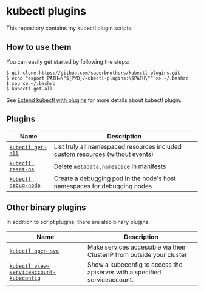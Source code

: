 # kubectl plugins

This repository contains my kubectl plugin scripts.

## How to use them

You can easily get started by following the steps:
```
$ git clone https://github.com/superbrothers/kubectl-plugins.git
$ echo "export PATH=\"${PWD}/kubectl-plugins:\$PATH\"" >> ~/.bashrc
$ source ~/.bashrc
$ kubectl get-all
```

See [Extend kubectl with plugins](https://kubernetes.io/docs/tasks/extend-kubectl/kubectl-plugins/) for more details about kubectl plugin.

## Plugins

| Name                                         | Description                                                                    |
|----------------------------------------------|--------------------------------------------------------------------------------|
| [`kubectl get-all`](./kubectl-get_all)       | List truly all namespaced resources included custom resources (without events) |
| [`kubectl reset-ns`](./kubectl-reset_ns)     | Delete `metadata.namespace` in manifests                                       |
| [`kubectl debug-node`](./kubectl-debug_node) | Create a debugging pod in the node's host namespaces for debugging nodes       |

## Other binary plugins

In addition to script plugins, there are also binary plugins.

| Name                                                                                                                       | Description                                                                |
|----------------------------------------------------------------------------------------------------------------------------|----------------------------------------------------------------------------|
| [`kubectl open-svc`](https://github.com/superbrothers/kubectl-open-svc-plugin)                                             | Make services accessible via their ClusterIP from outside your cluster     |
| [`kubectl view-serviceaccount-kubeconfig`](https://github.com/superbrothers/kubectl-view-serviceaccount-kubeconfig-plugin) | Show a kubeconfig to access the apiserver with a specified serviceaccount. |
